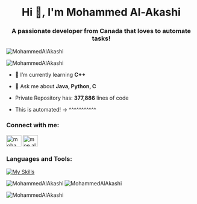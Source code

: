 <h1 align="center">Hi 👋, I'm Mohammed Al-Akashi</h1>
<h3 align="center">A passionate developer from Canada that loves to automate tasks!</h3>

<p align="left"> <img src="https://komarev.com/ghpvc/?username=MohammedAlAkashi&label=Profile%20views&color=0e75b6&style=flat" alt="MohammedAlAkashi" /> </p>

<p align="left"><img src="https://github-profile-trophy.vercel.app/?username=MohammedAlAkashi&theme=nord" alt="MohammedAlAkashi" /></a> </p>

- 🌱 I’m currently learning **C++**

- 💬 Ask me about **Java, Python, C**
- Private Repository has: **377,886** lines of code
- This is automated! ->    ^^^^^^^^^^^
<h3 align="left">Connect with me:</h3>
<p align="left">
<a href="https://linkedin.com/in/mohammed-a-1840b129b" target="blank"><img align="center" src="https://raw.githubusercontent.com/rahuldkjain/github-profile-readme-generator/master/src/images/icons/Social/linked-in-alt.svg" alt="mohammed-a-1840b129b" height="30" width="40" /></a>
<a href="https://instagram.com/moe.alakashi" target="blank"><img align="center" src="https://raw.githubusercontent.com/rahuldkjain/github-profile-readme-generator/master/src/images/icons/Social/instagram.svg" alt="moe.alakashi" height="30" width="40" /></a>
</p>

<h3 align="left">Languages and Tools:</h3>

[![My Skills](https://skillicons.dev/icons?i=java,py,c,cpp,html,javascript,php,angular,react,bash,vscode,postgres,mysql,lua,linux,linkedin,instagram,idea,github,eclipse)](https://skillicons.dev)

<p><img align="left" src="https://github-readme-stats.vercel.app/api/top-langs/?username=MohammedAlAkashi&layout=donut-vertical&show_icons=true&theme=transparent&lang_count=8" alt="MohammedAlAkashi" /></p>

<p>&nbsp;<img align="left" src="https://github-readme-stats.vercel.app/api?username=MohammedAlAkashi&show_icons=true&locale=en&theme=transparent" alt="MohammedAlAkashi" /></p>

<p><img align="center" src="https://github-readme-streak-stats.herokuapp.com/?user=MohammedAlAkashi&theme=transparent" alt="MohammedAlAkashi" /></p>